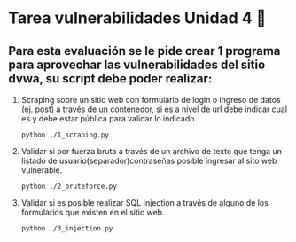 # Tarea vulnerabilidades Unidad 4 :snake:

## Para esta evaluación se le pide crear 1 programa para aprovechar las  vulnerabilidades del sitio dvwa, su script debe poder realizar:

1. Scraping sobre un sitio web con formulario de login o ingreso de datos (ej. post) a través de un contenedor, si es a nivel de url debe indicar cual es y debe estar pública para validar lo indicado.
	```code
	python ./1_scraping.py
	```

2. Validar si por fuerza bruta a través de un archivo de texto que tenga un listado de usuario(separador)contraseñas posible ingresar al sito web vulnerable. 
	```code
	python ./2_bruteforce.py
	```

3. Validar si es posible realizar SQL Injection a través de alguno de los formularios que existen en el sitio web.
	```code
	python ./3_injection.py
	```